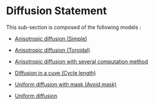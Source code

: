# Diffusion Statement

This sub-section is composed of the following models :

* [Anisotropic diffusion (Simple)](references#AnisotropicDiffusion(Simple))

* [Anisotropic diffusion (Toroidal)](references#AnisotropicDiffusion(Toroidal))

* [Anisotropic diffusion with several computation method](references#AnisotropicDiffusion(VariousMethods))

* [Diffusion in a cuve (Cycle length)](references#Diffusioninacuve(Cyclelength))

* [Uniform diffusion with mask (Avoid mask)](references#Uniformdiffusionwithmask(Avoidmask))

* [Uniform diffusion](references#UniformDiffusion)

